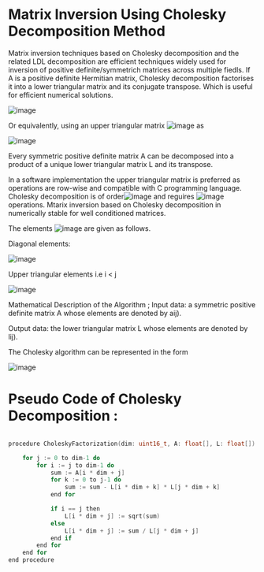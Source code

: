 # Matrix Inversion Using Cholesky Decomposition Method

Matrix inversion techniques based on Cholesky decomposition and the related LDL decomposition are efficient techniques widely used for inversion of positive definite/symmetrich matrices across multiple fiedls.
If A is a positive definite Hermitian matrix, Cholesky decomposition factorises it into a lower triangular matrix and its conjugate transpose. Which is useful for efficient numerical solutions.  

 ![image](https://github.com/Mserhatarslan/M-x-N-size-matrix-transpose/assets/63358327/be170024-c0ba-41a7-ab01-ad6259517693)

Or equivalently, using an upper triangular matrix ![image](https://github.com/Mserhatarslan/M-x-N-size-matrix-transpose/assets/63358327/75ba34d5-3916-439c-9a34-64d33b7563f8) as 

![image](https://github.com/Mserhatarslan/M-x-N-size-matrix-transpose/assets/63358327/bdd531c6-5d3c-40e5-bef0-bd2f51b1b162)


Every symmetric positive definite matrix A can be decomposed into a product of a unique lower triangular matrix L and its transpose.

In a software implementation the upper triangular matrix is preferred as operations are row-wise and compatible with C programming language. 
Cholesky decomposition is of order![image](https://github.com/Mserhatarslan/M-x-N-size-matrix-transpose/assets/63358327/f2ea0e7f-4f58-4c63-90ef-c5788ecb7823) and reguires ![image](https://github.com/Mserhatarslan/M-x-N-size-matrix-transpose/assets/63358327/5f3801ce-4573-4353-a511-e7260e333350)
 operations. Mtarix inversion based on Cholesky decomposition in numerically stable for well conditioned matrices. 

The elements ![image](https://github.com/Mserhatarslan/M-x-N-size-matrix-transpose/assets/63358327/0db4d662-79e9-48c2-b720-2c0c412befff) are given as follows. 

Diagonal elements: 

![image](https://github.com/Mserhatarslan/M-x-N-size-matrix-transpose/assets/63358327/ba6d197b-7285-4ab3-b507-402a407cc270)

Upper triangular elements i.e i < j

![image](https://github.com/Mserhatarslan/M-x-N-size-matrix-transpose/assets/63358327/bb37356a-9504-44f2-85a3-7efda8aba46e)


Mathematical Description of the Algorithm ; 
 Input data: a symmetric positive definite matrix A whose elements are denoted by aij).

 Output data: the lower triangular matrix L whose elements are denoted by lij).

The Cholesky algorithm can be represented in the form

![image](https://github.com/Mserhatarslan/M-x-N-size-matrix-transpose/assets/63358327/fc6ef71b-c503-4649-aff3-0ebd69f10322)

# Pseudo Code of Cholesky Decomposition : 

```C++

procedure CholeskyFactorization(dim: uint16_t, A: float[], L: float[])

    for j := 0 to dim-1 do
        for i := j to dim-1 do
            sum := A[i * dim + j]
            for k := 0 to j-1 do
                sum := sum - L[i * dim + k] * L[j * dim + k]
            end for

            if i == j then
                L[i * dim + j] := sqrt(sum)
            else
                L[i * dim + j] := sum / L[j * dim + j]
            end if
        end for
    end for
end procedure
```

